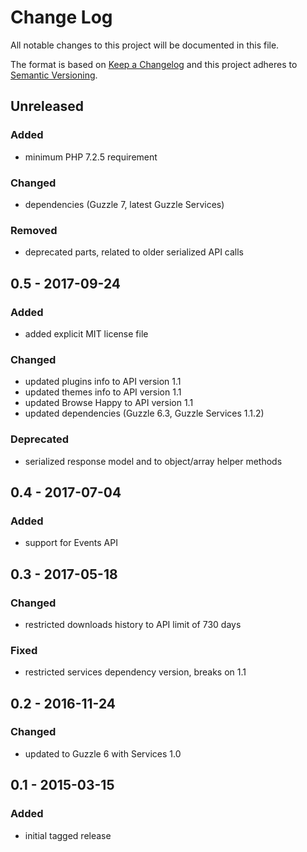 # Change Log
All notable changes to this project will be documented in this file.

The format is based on [Keep a Changelog](http://keepachangelog.com/) 
and this project adheres to [Semantic Versioning](http://semver.org/).

## Unreleased

### Added
- minimum PHP 7.2.5 requirement

### Changed
- dependencies (Guzzle 7, latest Guzzle Services)

### Removed
- deprecated parts, related to older serialized API calls

## 0.5 - 2017-09-24

### Added
 - added explicit MIT license file

### Changed
 - updated plugins info to API version 1.1
 - updated themes info to API version 1.1
 - updated Browse Happy to API version 1.1
 - updated dependencies (Guzzle 6.3, Guzzle Services 1.1.2)

### Deprecated
 - serialized response model and to object/array helper methods

## 0.4 - 2017-07-04

### Added
 - support for Events API

## 0.3 - 2017-05-18

### Changed
- restricted downloads history to API limit of 730 days

### Fixed
- restricted services dependency version, breaks on 1.1

## 0.2 - 2016-11-24

### Changed
- updated to Guzzle 6 with Services 1.0 

## 0.1 - 2015-03-15
 
### Added
 - initial tagged release